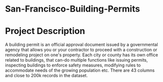 # San-Francisco-Building-Permits

# Project Description

A building permit is an official approval document issued by a governmental agency that allows you or your contractor to proceed with a construction or remodeling project on one's property.
Each city or county has its own office related to buildings, that can-do multiple functions like issuing permits, inspecting buildings to enforce safety measures, modifying rules to accommodate needs of the growing population etc.
There are 43 columns and close to 200k records in the dataset.
